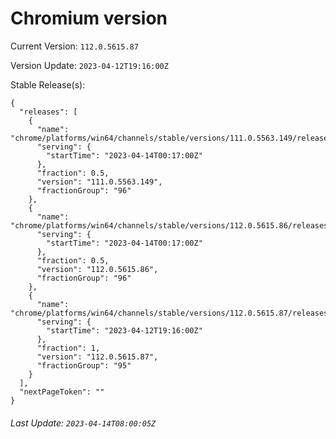 # Chromium version

Current Version: `112.0.5615.87`

Version Update: `2023-04-12T19:16:00Z`

Stable Release(s):
```
{
  "releases": [
    {
      "name": "chrome/platforms/win64/channels/stable/versions/111.0.5563.149/releases/1681431420",
      "serving": {
        "startTime": "2023-04-14T00:17:00Z"
      },
      "fraction": 0.5,
      "version": "111.0.5563.149",
      "fractionGroup": "96"
    },
    {
      "name": "chrome/platforms/win64/channels/stable/versions/112.0.5615.86/releases/1681431420",
      "serving": {
        "startTime": "2023-04-14T00:17:00Z"
      },
      "fraction": 0.5,
      "version": "112.0.5615.86",
      "fractionGroup": "96"
    },
    {
      "name": "chrome/platforms/win64/channels/stable/versions/112.0.5615.87/releases/1681326960",
      "serving": {
        "startTime": "2023-04-12T19:16:00Z"
      },
      "fraction": 1,
      "version": "112.0.5615.87",
      "fractionGroup": "95"
    }
  ],
  "nextPageToken": ""
}
```

###### Last Update: `2023-04-14T08:00:05Z`
        